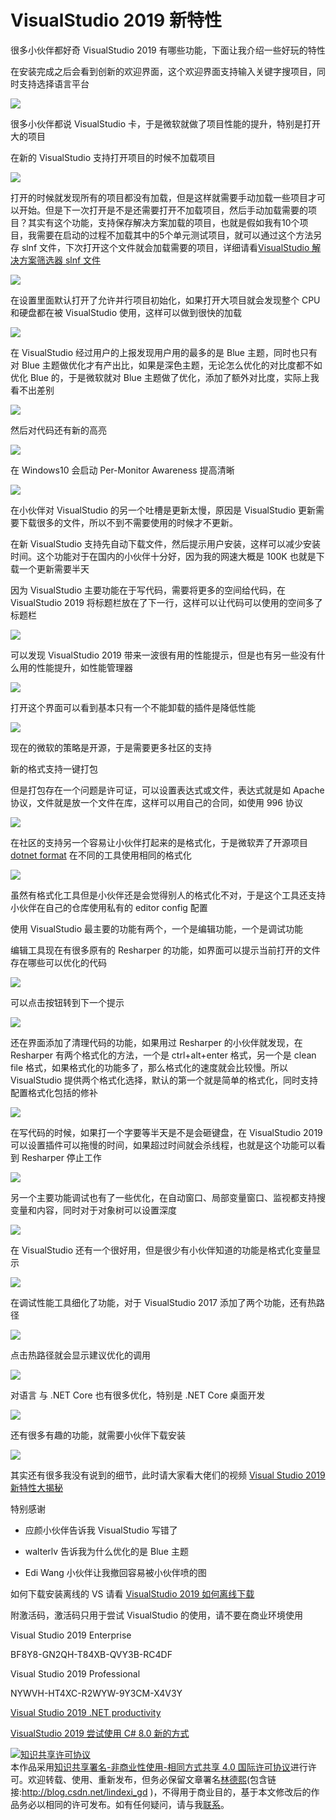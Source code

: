 # VisualStudio 2019 新特性

很多小伙伴都好奇 VisualStudio 2019 有哪些功能，下面让我介绍一些好玩的特性

<!--more-->
<!-- CreateTime:2020/3/5 9:26:16 -->

<!-- 标签：VisualStudio -->

在安装完成之后会看到创新的欢迎界面，这个欢迎界面支持输入关键字搜项目，同时支持选择语言平台

![](https://i.loli.net/2019/04/01/5ca1f8b2b8420.gif)

很多小伙伴都说 VisualStudio 卡，于是微软就做了项目性能的提升，特别是打开大的项目

在新的 VisualStudio 支持打开项目的时候不加载项目

![](https://i.loli.net/2019/04/01/5ca1f90b01cb2.jpg)

打开的时候就发现所有的项目都没有加载，但是这样就需要手动加载一些项目才可以开始。但是下一次打开是不是还需要打开不加载项目，然后手动加载需要的项目？其实有这个功能，支持保存解决方案加载的项目，也就是假如我有10个项目，我需要在启动的过程不加载其中的5个单元测试项目，就可以通过这个方法另存 slnf 文件，下次打开这个文件就会加载需要的项目，详细请看[VisualStudio 解决方案筛选器 slnf 文件](https://blog.lindexi.com/post/visualstudio-%E8%A7%A3%E5%86%B3%E6%96%B9%E6%A1%88%E7%AD%9B%E9%80%89%E5%99%A8-slnf-%E6%96%87%E4%BB%B6 )

![](http://image.acmx.xyz/lindexi%2F201941194410257)

在设置里面默认打开了允许并行项目初始化，如果打开大项目就会发现整个 CPU 和硬盘都在被 VisualStudio 使用，这样可以做到很快的加载

![](http://image.acmx.xyz/lindexi%2F201941194516172)

在 VisualStudio 经过用户的上报发现用户用的最多的是 Blue 主题，同时也只有对 Blue 主题做优化才有产出比，如果是深色主题，无论怎么优化的对比度都不如优化 Blue 的，于是微软就对 Blue 主题做了优化，添加了额外对比度，实际上我看不出差别

![](http://image.acmx.xyz/lindexi%2F20194119465644)

然后对代码还有新的高亮

![](http://image.acmx.xyz/lindexi%2F201941194638185)

在 Windows10 会启动 Per-Monitor Awareness 提高清晰

![](http://image.acmx.xyz/lindexi%2F20194119471192)

在小伙伴对 VisualStudio 的另一个吐槽是更新太慢，原因是 VisualStudio 更新需要下载很多的文件，所以不到不需要使用的时候才不更新。

在新 VisualStudio 支持先自动下载文件，然后提示用户安装，这样可以减少安装时间。这个功能对于在国内的小伙伴十分好，因为我的网速大概是 100K 也就是下载一个更新需要半天

因为 VisualStudio 主要功能在于写代码，需要将更多的空间给代码，在 VisualStudio 2019 将标题栏放在了下一行，这样可以让代码可以使用的空间多了标题栏

![](http://image.acmx.xyz/lindexi%2F201941195235982)

可以发现 VisualStudio 2019 带来一波很有用的性能提示，但是也有另一些没有什么用的性能提升，如性能管理器

![](http://image.acmx.xyz/lindexi%2F201941195333378)

打开这个界面可以看到基本只有一个不能卸载的插件是降低性能

![](http://image.acmx.xyz/lindexi%2F201941195359275)

现在的微软的策略是开源，于是需要更多社区的支持

新的格式支持一键打包

但是打包存在一个问题是许可证，可以设置表达式或文件，表达式就是如 Apache 协议，文件就是放一个文件在库，这样可以用自己的合同，如使用 996 协议

![](http://image.acmx.xyz/lindexi%2F201941195540823)

在社区的支持另一个容易让小伙伴打起来的是格式化，于是微软弄了开源项目[dotnet format](https://github.com/dotnet/format) 在不同的工具使用相同的格式化

![](http://image.acmx.xyz/lindexi%2F201941195654423)

虽然有格式化工具但是小伙伴还是会觉得别人的格式化不对，于是这个工具还支持小伙伴在自己的仓库使用私有的 editor config 配置

使用 VisualStudio 最主要的功能有两个，一个是编辑功能，一个是调试功能

编辑工具现在有很多原有的 Resharper 的功能，如界面可以提示当前打开的文件存在哪些可以优化的代码

![](http://image.acmx.xyz/lindexi%2F201941195919863)

可以点击按钮转到下一个提示

![](http://image.acmx.xyz/lindexi%2F201941195919863)

还在界面添加了清理代码的功能，如果用过 Resharper 的小伙伴就发现，在 Resharper 有两个格式化的方法，一个是 ctrl+alt+enter 格式，另一个是 clean file 格式，如果格式化的功能多了，那么格式化的速度就会比较慢。所以 VisualStudio 提供两个格式化选择，默认的第一个就是简单的格式化，同时支持配置格式化包括的修补

![](http://image.acmx.xyz/lindexi%2F2019412031922)

在写代码的时候，如果打一个字要等半天是不是会砸键盘，在 VisualStudio 2019 可以设置插件可以拖慢的时间，如果超过时间就会杀线程，也就是这个功能可以看到 Resharper 停止工作

![](http://image.acmx.xyz/lindexi%2F20194120512942)

另一个主要功能调试也有了一些优化，在自动窗口、局部变量窗口、监视都支持搜变量和内容，同时对于对象树可以设置深度

![](http://image.acmx.xyz/lindexi%2F20194120721367)

在 VisualStudio 还有一个很好用，但是很少有小伙伴知道的功能是格式化变量显示

![](https://i.loli.net/2019/04/01/5ca1ff625e2e4.gif)

在调试性能工具细化了功能，对于 VisualStudio 2017 添加了两个功能，还有热路径

![](http://image.acmx.xyz/lindexi%2F20194120119454)

点击热路径就会显示建议优化的调用

![](http://image.acmx.xyz/lindexi%2F201941201136511)

对语言 与 .NET Core 也有很多优化，特别是 .NET Core 桌面开发

![](http://image.acmx.xyz/lindexi%2F201941201246899)

还有很多有趣的功能，就需要小伙伴下载安装

<!-- ![](http://image.acmx.xyz/lindexi%2F20194120133155) -->

![](http://image.acmx.xyz/lindexi%2F20194310939421)

其实还有很多我没有说到的细节，此时请大家看大佬们的视频 [Visual Studio 2019 新特性大揭秘](https://devopslive.bopoda.cn/live/azuredevops101-20190403?from=groupmessage&isappinstalled=0 )

特别感谢

- 应颜小伙伴告诉我 VisualStudio 写错了

- walterlv 告诉我为什么优化的是 Blue 主题

- Edi Wang 小伙伴让我撤回容易被小伙伴喷的图

如何下载安装离线的 VS 请看 [VisualStudio 2019 如何离线下载](https://blog.lindexi.com/post/visualstudio-2019-%E5%A6%82%E4%BD%95%E7%A6%BB%E7%BA%BF%E4%B8%8B%E8%BD%BD )

附激活码，激活码只用于尝试 VisualStudio 的使用，请不要在商业环境使用

Visual Studio 2019 Enterprise

BF8Y8-GN2QH-T84XB-QVY3B-RC4DF

Visual Studio 2019 Professional

NYWVH-HT4XC-R2WYW-9Y3CM-X4V3Y

[Visual Studio 2019 .NET productivity](https://devblogs.microsoft.com/dotnet/visual-studio-2019-net-productivity-2/ )

<!-- 过滤引用 解决方法 值断点 -->

[VisualStudio 2019 尝试使用 C# 8.0 新的方式](https://blog.lindexi.com/post/VisualStudio-2019-%E5%B0%9D%E8%AF%95%E4%BD%BF%E7%94%A8-C-8.0-%E6%96%B0%E7%9A%84%E6%96%B9%E5%BC%8F.html)

<a rel="license" href="http://creativecommons.org/licenses/by-nc-sa/4.0/"><img alt="知识共享许可协议" style="border-width:0" src="https://i.creativecommons.org/l/by-nc-sa/4.0/88x31.png" /></a><br />本作品采用<a rel="license" href="http://creativecommons.org/licenses/by-nc-sa/4.0/">知识共享署名-非商业性使用-相同方式共享 4.0 国际许可协议</a>进行许可。欢迎转载、使用、重新发布，但务必保留文章署名[林德熙](http://blog.csdn.net/lindexi_gd)(包含链接:http://blog.csdn.net/lindexi_gd )，不得用于商业目的，基于本文修改后的作品务必以相同的许可发布。如有任何疑问，请与我[联系](mailto:lindexi_gd@163.com)。
